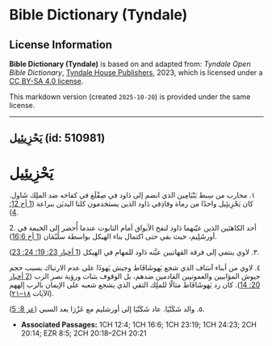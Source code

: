 # Bible Dictionary (Tyndale)

## License Information

**Bible Dictionary (Tyndale)** is based on and adapted from: _Tyndale Open Bible Dictionary_, [Tyndale House Publishers](https://tyndaleopenresources.com/), 2023, which is licensed under a [CC BY-SA 4.0 license](https://creativecommons.org/licenses/by-sa/4.0/legalcode.en).

This markdown version (created `2025-10-20`) is provided under the same license.



--------------------------------

## يَحْزِيئِيل (id: 510981)

يَحْزِيئِيل
===========

١. محارب من سِبط بَنْيَامِين الذي انضم إلى دَاود في صِقْلَغ في كفاحه ضد الملِك شَاول. كان يَحْزِيئِيل واحدًا من رماة وقاذِفي دَاود الذين يستخدمون كلتا اليديَن ببراعة ([1 أخ 12: 4](https://ref.ly/1Chr12:4)).

2\. أحد الكاهنَين الذين عيّنهما دَاود لنفخ الأبواق أمام التابوت عندما أُحضر إلى الخيمة في أورشَلِيم، حيث بقي حتى اكتمال بناء الهيكل بواسطة سلَيْمَان ([1 أخ 16:6](https://ref.ly/1Chr16:6)).

٣. لاوي ينتمي إلى فرقة القهاتيين عيَّنه دَاود للمهام في الهيكل ([1 أخبار 23: 19؛ 24: 23](https://ref.ly/1Chr23:19)).

٤. لاوي من أبناء آسَاف الذي شجع يَهوشَافَاط وجيش يَهوذَا على عدم الارتباك بسبب حجم جيوش المؤابيين والعمونيين القادمين ضدهم، بل الوقوف بثبات ورؤية نصر الرب ([2 أخبار 20: 14](https://ref.ly/2Chr20:14)). كان رد يَهوشَافَاط مثالًا للملِك التقي الذي يشجع شعبه على الإيمان بالرب إلههم (الآيات [١٨–٢١](https://ref.ly/2Chr20:18-2Chr20:21)).

٥. والد شَكَنْيَا. عاد شَكَنْيَا إلى أورشليم مع عَزْرَا بعد السبي ([عز 8: 5](https://ref.ly/Ezra8:5)).

* **Associated Passages:** 1CH 12:4; 1CH 16:6; 1CH 23:19; 1CH 24:23; 2CH 20:14; EZR 8:5; 2CH 20:18–2CH 20:21

